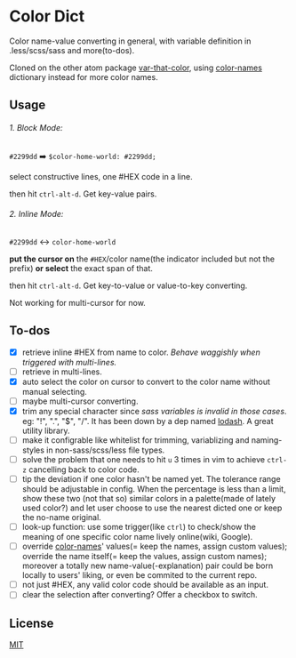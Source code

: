 # Color Dict

Color name-value converting in general, with variable definition in .less/scss/sass and more(to-dos).

Cloned on the other atom package [var-that-color](https://atom.io/packages/var-that-color), using [color-names](https://github.com/meodai/color-names) dictionary instead for more color names.

## Usage

###### 1. Block Mode:

`#2299dd` ➡️ `$color-home-world: #2299dd;`

 select constructive lines, one #HEX code in a line.

then hit `ctrl-alt-d`. Get key-value pairs.

###### 2. Inline Mode:

`#2299dd` ↔️ `color-home-world`

**put the cursor on** the `#HEX`/color name(the indicator included but not the prefix) **or select** the exact span of that.

then hit `ctrl-alt-d`. Get key-to-value or value-to-key converting.

Not working for multi-cursor for now.

## To-dos

- [x] retrieve inline #HEX from name to color. *Behave waggishly when triggered with multi-lines.*
- [ ] retrieve in multi-lines.
- [x] auto select the color on cursor to convert to the color name without manual selecting.
- [ ] maybe multi-cursor converting.
- [x] trim any special character since *sass variables is invalid in those cases*. eg: "!", ".", "$", "/". It has been down by a dep named [lodash](https://lodash.com/). A great utility library.
- [ ] make it configrable like whitelist for trimming, variablizing and naming-styles in non-sass/scss/less file types.
- [ ] solve the problem that one needs to hit `u` 3 times in vim to achieve `ctrl-z` cancelling back to color code.
- [ ] tip the deviation if one color hasn't be named yet. The tolerance range should be adjustable in config. When the percentage is less than a limit, show these two (not that so) similar colors in a palette(made of lately used color?) and let user choose to use the nearest dicted one or keep the no-name original.
- [ ] look-up function: use some trigger(like `ctrl`) to check/show the meaning of one specific color name lively online(wiki, Google).
- [ ] override [color-names](https://github.com/meodai/color-names)' values(= keep the names, assign custom values); override the name itself(= keep the values, assign custom names); moreover a totally new name-value(-explanation) pair could be born locally to users' liking, or even be commited to the current repo.
- [ ] not just #HEX, any valid color code should be available as an input.
- [ ] clear the selection after converting? Offer a checkbox to switch.

## License
[MIT](https://opensource.org/licenses/mit-license.php)

